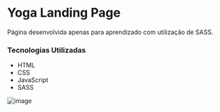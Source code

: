 # Yoga Landing Page
Página desenvolvida apenas para aprendizado com utilização de SASS.

### Tecnologias Utilizadas
* HTML
* CSS
* JavaScript
* SASS
  
![image](https://github.com/jeansilvatech/yoga-landingpage/assets/23384348/da6eb41c-8ed7-407f-8b44-375dfeaad47b)
